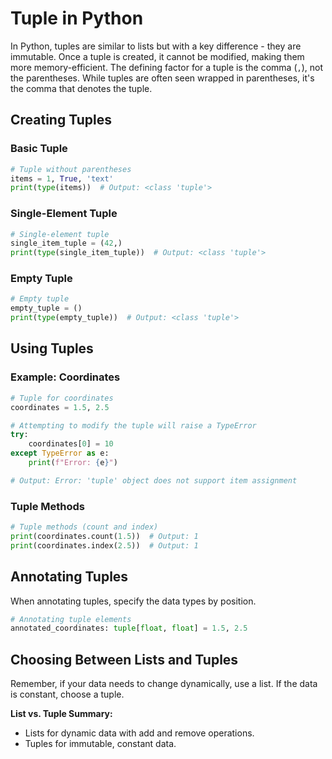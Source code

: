 # Tuple in Python

In Python, tuples are similar to lists but with a key difference - they are immutable. Once a tuple is created, it cannot be modified, making them more memory-efficient. The defining factor for a tuple is the comma (`,`), not the parentheses. While tuples are often seen wrapped in parentheses, it's the comma that denotes the tuple.

## Creating Tuples

### Basic Tuple

```python
# Tuple without parentheses
items = 1, True, 'text'
print(type(items))  # Output: <class 'tuple'>
```

### Single-Element Tuple

```python
# Single-element tuple
single_item_tuple = (42,)
print(type(single_item_tuple))  # Output: <class 'tuple'>
```

### Empty Tuple

```python
# Empty tuple
empty_tuple = ()
print(type(empty_tuple))  # Output: <class 'tuple'>
```

## Using Tuples

### Example: Coordinates

```python
# Tuple for coordinates
coordinates = 1.5, 2.5

# Attempting to modify the tuple will raise a TypeError
try:
    coordinates[0] = 10
except TypeError as e:
    print(f"Error: {e}")

# Output: Error: 'tuple' object does not support item assignment
```

### Tuple Methods

```python
# Tuple methods (count and index)
print(coordinates.count(1.5))  # Output: 1
print(coordinates.index(2.5))  # Output: 1
```

## Annotating Tuples

When annotating tuples, specify the data types by position.

```python
# Annotating tuple elements
annotated_coordinates: tuple[float, float] = 1.5, 2.5
```

## Choosing Between Lists and Tuples

Remember, if your data needs to change dynamically, use a list. If the data is constant, choose a tuple.

**List vs. Tuple Summary:**

- Lists for dynamic data with add and remove operations.
- Tuples for immutable, constant data.
